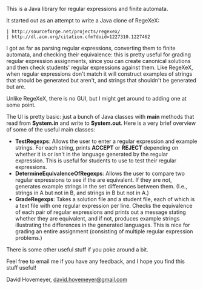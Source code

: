 This is a Java library for regular expressions and finite automata.

It started out as an attempt to write a Java clone of RegeXeX:

	| http://sourceforge.net/projects/regexex/
	| http://dl.acm.org/citation.cfm?doid=1227310.1227462

I got as far as parsing regular expressions, converting them to finite
automata, and checking their equivalence: this is pretty useful for
grading regular expression assignments, since you can create
canonical solutions and then check students' regular expressions
against them.  Like RegeXeX, when regular expressions don't match
it will construct examples of strings that should be generated but
aren't, and strings that shouldn't be generated but are.

Unlike RegeXeX, there is no GUI, but I might get around to adding one
at some point.

The UI is pretty basic: just a bunch of Java classes with **main**
methods that read from **System.in** and write to **System.out**.
Here is a very brief overview of some of the useful main classes:

* **TestRegexps**: Allows the user to enter a regular expression
  and example strings.  For each string, prints **ACCEPT** or
  **REJECT** depending on whether it is or isn't in the language
  generated by the regular expression.  This is useful for students
  to use to test their regular expressions.
* **DetermineEquivalenceOfRegexps**: Allows the user to compare
  two regular expressions to see if the are equivalent.
  If they are not, generates example strings in the
  set differences between them.  (I.e., strings in A but not in B,
  and strings in B but not in A.)
* **GradeRegexps**: Takes a solution file and a student file, each of
  which is a text file with one regular expression per line.
  Checks the equivalence of each pair of regular expressions
  and prints out a message stating whether they are equivalent,
  and if not, produces example strings illustrating the differences
  in the generated languages.  This is nice for grading
  an entire assignment (consisting of multiple regular expression
  problems.)

There is some other useful stuff if you poke around a bit.

Feel free to email me if you have any feedback, and I hope you find this
stuff useful!

David Hovemeyer, david.hovemeyer@gmail.com
